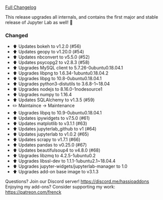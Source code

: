 [Full Changelog][changelog]

This release upgrades all internals, and contains the first major and stable release of Jupyter Lab as well! 🎉 

### Changed

- :arrow_up: Updates bokeh to v1.2.0 (#56)
- :arrow_up: Updates geopy to v1.20.0 (#54)
- :arrow_up: Updates nbconvert to v5.5.0 (#52)
- :arrow_up: Updates psycopg2 to v2.8.3 (#58)
- :arrow_up: Upgrades MySQL client to 5.7.26-0ubuntu0.18.04.1
- :arrow_up: Upgrades libpng to 1.6.34-1ubuntu0.18.04.2
- :arrow_up: Upgrades libpg to 10.8-0ubuntu0.18.04.1
- :arrow_up: Upgrades python3-distutils to 3.6.8-1~18.04
- :arrow_up: Upgrades nodejs to 8.16.0-1nodesource1
- :arrow_up: Upgrades numpy to 1.16.4
- :arrow_up: Updates SQLAlchemy to v1.3.5 (#59)
- :pencil2: Maintaince -> Maintenance
- :arrow_up: Upgrades libpq to 10.9-0ubuntu0.18.04.1
- :arrow_up: Updates ipywidgets to v7.5.0 (#61)
- :arrow_up: Updates matplotlib to v3.1.1 (#63)
- :arrow_up: Updates jupyterlab_github to v1 (#64)
- :arrow_up: Updates jupyterlab to v1.0.2 (#65)
- :arrow_up: Updates scrapy to v1.7.1 (#66)
- :arrow_up: Updates pandas to v0.25.0 (#67)
- :arrow_up: Updates beautifulsoup4 to v4.8.0 (#68)
- :arrow_up: Upgrades libzmq to 4.2.5-1ubuntu0.2
- :arrow_up: Upgrades libssl-dev to 1.1.1-1ubuntu2.1~18.04.4
- :arrow_up: Upgrades jupyter-widgets/jupyterlab-manager to 1.0
- :arrow_up: Upgrades add-on base image to v3.1.3

[changelog]: https://github.com/hassio-addons/addon-jupyterlab-lite/compare/v0.2.0...v0.3.0

Questions? Join our Discord server! https://discord.me/hassioaddons
Enjoying my add-ons? Consider supporting my work: https://patreon.com/frenck